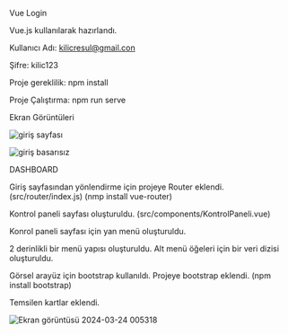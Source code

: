Vue Login

Vue.js kullanılarak hazırlandı.

Kullanıcı Adı: kilicresul@gmail.con

Şifre: kilic123

Proje gereklilik: npm install

Proje Çalıştırma: npm run serve

Ekran Görüntüleri

![giriş sayfası](https://github.com/resulkilic0/LoginPage/assets/164054772/30586889-ea10-4682-ba54-3e00c8605139)


![giriş basarısız](https://github.com/resulkilic0/LoginPage/assets/164054772/3d2f3974-7f51-4572-b366-2e908d35eb47)

DASHBOARD

Giriş sayfasından yönlendirme için projeye Router eklendi. (src/router/index.js) (nmp install vue-router)

Kontrol paneli sayfası oluşturuldu. (src/components/KontrolPaneli.vue)

Konrol paneli sayfası için yan menü oluşturuldu.

2 derinlikli bir menü yapısı oluşturuldu. Alt menü öğeleri için bir veri dizisi oluşturuldu. 

Görsel arayüz için bootstrap kullanıldı. Projeye bootstrap eklendi. (npm install bootstrap)

Temsilen kartlar eklendi.

![Ekran görüntüsü 2024-03-24 005318](https://github.com/resulkilic0/LoginPage/assets/164054772/c06911f0-71ab-4e0a-b4a3-1f8f1b4ccb14)
